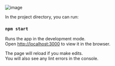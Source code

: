 
![image](https://user-images.githubusercontent.com/78479119/130438597-69809b93-89c2-4d9c-b5a9-f05893489494.png)

In the project directory, you can run:

### `npm start`

Runs the app in the development mode.\
Open [http://localhost:3000](http://localhost:3000) to view it in the browser.

The page will reload if you make edits.\
You will also see any lint errors in the console.

